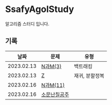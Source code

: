 # SsafyAgolStudy
알고리즘 스터디 입니다.

## 기록

| 날짜  |문제 |유형|
| ------------- | ------------- | ------------- |
| 2023.02.13  | [N과M(3)](https://www.acmicpc.net/problem/15651)  |백트래킹|
| 2023.02.13  | [Z](https://www.acmicpc.net/problem/1074)  |재귀, 분할정복|
| 2023.02.16  | [N과M(11)](https://www.acmicpc.net/problem/15665)||
| 2023.02.16  | [소문난칠공주](https://www.acmicpc.net/problem/1941)||
